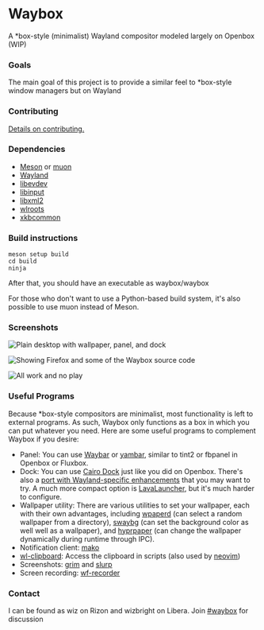 # Waybox

A \*box-style (minimalist) Wayland compositor modeled largely on Openbox (WIP)

### Goals

The main goal of this project is to provide a similar feel to \*box-style window managers but on Wayland

### Contributing

[Details on
contributing.](https://github.com/wizbright/waybox/blob/master/CONTRIBUTING.md)

### Dependencies

* [Meson](https://mesonbuild.com/) or [muon](http://muon.build)
* [Wayland](https://wayland.freedesktop.org/)
* [libevdev](https://www.freedesktop.org/wiki/Software/libevdev/)
* [libinput](http://www.freedesktop.org/wiki/Software/libinput)
* [libxml2](http://xmlsoft.org/)
* [wlroots](https://gitlab.freedesktop.org/wlroots/wlroots/)
* [xkbcommon](https://xkbcommon.org/)

### Build instructions
```
meson setup build
cd build
ninja
```

After that, you should have an executable as waybox/waybox

For those who don't want to use a Python-based build system, it's also possible
to use muon instead of Meson.

### Screenshots

![Plain desktop with wallpaper, panel, and dock](../../raw/master/screenshots/emptydesktop.png)

![Showing Firefox and some of the Waybox source code](../../raw/master/screenshots/work.png)

![All work and no play](../../raw/master/screenshots/play.png)

### Useful Programs

Because \*box-style compositors are minimalist, most functionality is left to external programs.  As such, Waybox only functions as a box in which you can put whatever you need.  Here are some useful programs to complement Waybox if you desire:

* Panel: You can use [Waybar](https://github.com/Alexays/Waybar) or [yambar](https://codeberg.org/dnkl/yambar), similar to tint2 or fbpanel in Openbox or Fluxbox.
* Dock: You can use [Cairo Dock](https://www.glx-dock.org/) just like you did on Openbox.  There's also a [port with Wayland-specific enhancements](https://github.com/dkondor/cairo-dock-core/) that you may want to try. A much more compact option is [LavaLauncher](https://sr.ht/~leon_plickat/LavaLauncher/), but it's much harder to configure.
* Wallpaper utility: There are various utilities to set your wallpaper, each with their own advantages, including [wpaperd](https://github.com/danyspin97/wpaperd) (can select a random wallpaper from a directory), [swaybg](https://github.com/swaywm/swaybg) (can set the background color as well well as a wallpaper), and [hyprpaper](https://github.com/hyprwm/hyprpaper) (can change the wallpaper dynamically during runtime through IPC).
* Notification client: [mako](https://wayland.emersion.fr/mako/)
* [wl-clipboard](https://wayland.emersion.fr/mako/): Access the clipboard in scripts (also used by [neovim](https://neovim.io/))
* Screenshots: [grim](https://git.sr.ht/~emersion/grim) and [slurp](https://github.com/emersion/slurp)
* Screen recording: [wf-recorder](https://github.com/ammen99/wf-recorder)

### Contact
I can be found as wiz on Rizon and wizbright on Libera. 
Join [#waybox](https://libera.chat/guides/connect) for discussion
